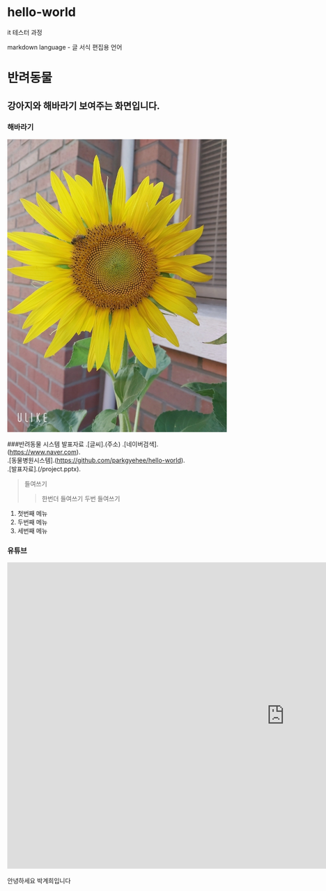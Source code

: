 # hello-world
it 테스터 과정

markdown language - 글 서식 편집용 언어
# 반려동물
## 강아지와 해바라기 보여주는 화면입니다.

### 해바라기
<img src="Resized_beauty_20240625185447_1719617892000.jpeg"/>

###반려동물 시스템 발표자료
.[글씨].(주소)
.[네이버검색].(https://www.naver.com).<br>
.[동물병원시스템].(https://github.com/parkgyehee/hello-world).<br>
.[발표자료].(/project.pptx).<br>

> 들여쓰기
> >한번더 들여쓰기
> > 두번 들여쓰기
> >
1. 첫번째 메뉴
2. 두번째 메뉴
3. 세번째 메뉴

### 유튜브
<iframe width="1271" height="703" src="https://www.youtube.com/embed/m--MXud9XdI" title="[최신가요 실시간 인기차트] 2025년 10월 19일 3주차, 멜론차트 X, 차트둥이 공식채널, 노래모음 KPOP 플레이리스트 종합차트" frameborder="0" allow="accelerometer; autoplay; clipboard-write; encrypted-media; gyroscope; picture-in-picture; web-share" referrerpolicy="strict-origin-when-cross-origin" allowfullscreen></iframe>

안녕하세요
박계희입니다
